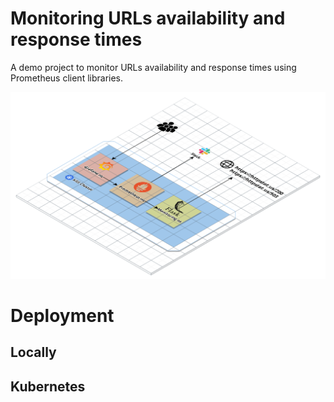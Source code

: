 # Monitoring URLs availability and response times
A demo project to monitor URLs availability and response times using Prometheus client libraries.

![Alt text](assets/docs/img/arch.png "Archtiecture")

# Deployment 

## Locally

## Kubernetes

